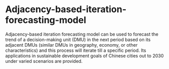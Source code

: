 # Adjacency-based-iteration-forecasting-model
Adjacency-based iteration forecasting model can be used to forecast the trend of a decision-making unit (DMU) in the next period based on its adjacent DMUs (similar DMUs in geography, economy, or other characteristics) and this process will iterate till a specific period. Its applications in sustainable development goals of Chinese cities  out to 2030 under varied scenarios are provided.
